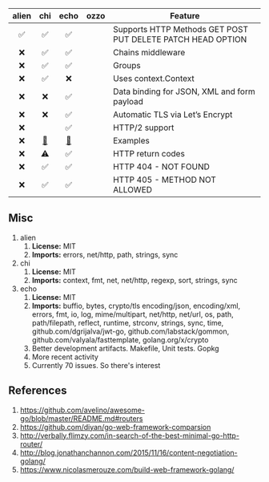 


| alien | chi | echo | ozzo | Feature |
| :---: | :---: | :---: | :---: | ------- |
| :white_check_mark: | :white_check_mark: | :white_check_mark: | | Supports HTTP Methods GET POST PUT DELETE PATCH HEAD OPTION |
| :x: | :white_check_mark: | :white_check_mark: | | Chains middleware |
| :x: | :white_check_mark: | :white_check_mark: | | Groups |
| :x: | :white_check_mark: | :x: | | Uses context.Context |
| :x: | :x: | :white_check_mark: | | Data binding for JSON, XML and form payload |
| :x: | :x: | :white_check_mark: | | Automatic TLS via Let’s Encrypt |
| :x: | | :white_check_mark: | | HTTP/2 support |
| :x: | [:link:](https://github.com/go-chi/chi/tree/master/_examples) | [:link:](https://echo.labstack.com/cookbook/hello-world) | | Examples |
| :x: | :warning: | :white_check_mark: | | HTTP return codes |
| :x: | :white_check_mark: | :white_check_mark: | | HTTP 404 - NOT FOUND |
| :x: | :white_check_mark: | :white_check_mark: | | HTTP 405 - METHOD NOT ALLOWED |

## Misc

1. alien
   1. **License:** MIT
   1. **Imports:** errors, net/http, path, strings, sync
1. chi
   1. **License:** MIT
   1. **Imports:** context, fmt, net, net/http, regexp, sort, strings, sync
1. echo
   1. **License:** MIT
   1. **Imports:** buffio, bytes, crypto/tls encoding/json, encoding/xml, errors, fmt, io, log, mime/multipart, net/http, net/url, os, path, path/filepath, reflect, runtime, strconv, strings, sync, time, github.com/dgrijalva/jwt-go, github.com/labstack/gommon, github.com/valyala/fasttemplate, golang.org/x/crypto
   1. Better development artifacts.  Makefile, Unit tests. Gopkg
   1. More recent activity
   1. Currently 70 issues.  So there's interest 

## References

1. https://github.com/avelino/awesome-go/blob/master/README.md#routers
1. https://github.com/diyan/go-web-framework-comparsion
1. http://verbally.flimzy.com/in-search-of-the-best-minimal-go-http-router/
1. http://blog.jonathanchannon.com/2015/11/16/content-negotiation-golang/
1. https://www.nicolasmerouze.com/build-web-framework-golang/
